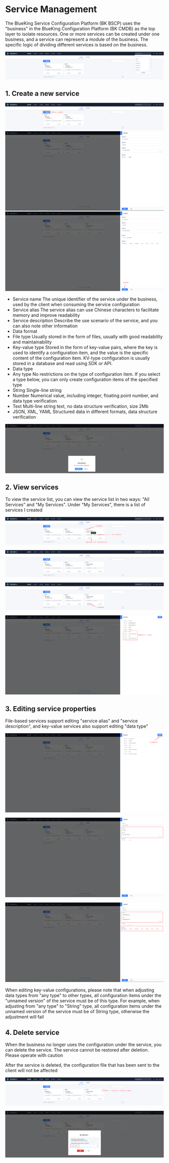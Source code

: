 # Service Management

The BlueKing Service Configuration Platform (BK BSCP) uses the "business" in the BlueKing Configuration Platform (BK CMDB) as the top layer to isolate resources. One or more services can be created under one business, and a service can represent a module of the business. The specific logic of dividing different services is based on the business.

![service](../Image/service.png)
## 1. Create a new service

![service_create_button](../Image/service_create_button.png)
![service_create_input_info](../Image/service_create_input_info.png)
![create_service_kv_commit](../Image/create_service_kv_commit.png)

* Service name
The unique identifier of the service under the business, used by the client when consuming the service configuration
* Service alias
The service alias can use Chinese characters to facilitate memory and improve readability
* Service description
Describe the use scenario of the service, and you can also note other information
* Data format
* File type
Usually stored in the form of files, usually with good readability and maintainability
* Key-value type
Stored in the form of key-value pairs, where the key is used to identify a configuration item, and the value is the specific content of the configuration item. KV-type configuration is usually stored in a database and read using SDK or API.
* Data type
* Any type
No restrictions on the type of configuration item. If you select a type below, you can only create configuration items of the specified type
* String
Single-line string
* Number
Numerical value, including integer, floating point number, and data type verification
* Text
Multi-line string text, no data structure verification, size 2Mb
* JSON, XML, YAML
Structured data in different formats, data structure verification

![service_create_done](../Image/service_create_done.png)

## 2. View services
To view the service list, you can view the service list in two ways: "All Services" and "My Services". Under "My Services", there is a list of services I created

![service_list](../Image/service_list.png)

![service_my_list](../Image/service_my_list.png)

![service_attr](../Image/service_attr.png)

![service_metadata](../Image/service_metadata.png)

## 3. Editing service properties

File-based services support editing "service alias" and "service description", and key-value services also support editing "data type"

![service_edit](../Image/service_edit.png)

![service_edit_file](../Image/service_edit_file.png)

![service_edit_kv](../Image/service_edit_kv.png)

When editing key-value configurations, please note that when adjusting data types from "any type" to other types, all configuration items under the "unnamed version" of the service must be of this type. For example, when adjusting from "any type" to "String" type, all configuration items under the unnamed version of the service must be of String type, otherwise the adjustment will fail

## 4. Delete service

When the business no longer uses the configuration under the service, you can delete the service. The service cannot be restored after deletion. Please operate with caution

After the service is deleted, the configuration file that has been sent to the client will not be affected

![service_delete](../Image/service_delete.png)

![service_delete_confirm](../Image/service_delete_confirm.png)